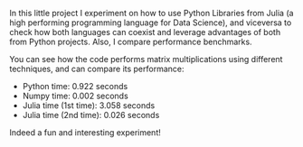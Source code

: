 In this little project I experiment on how to use Python Libraries from Julia (a high performing programming language for Data Science), and viceversa to check how both languages can coexist and leverage advantages of both from Python projects. Also, I compare performance benchmarks.

You can see how the code performs matrix multiplications using different techniques, and can compare its performance:
- Python time: 0.922 seconds
- Numpy time: 0.002 seconds
- Julia time (1st time): 3.058 seconds
- Julia time (2nd time): 0.026 seconds

Indeed a fun and interesting experiment!
